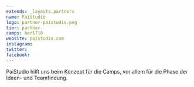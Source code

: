```yaml
---
extends: _layouts.partners
name: PaiStudio
logo: partner-paistudio.png
tier: partner
camps: ber1710
website: paistudio.com
instagram:
twitter:
facebook:
---
```

PaiStudio hilft uns beim Konzept für die Camps, vor allem für die Phase der Ideen- und Teamfindung.